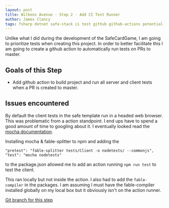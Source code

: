 ```yaml
---
layout: post
title: Wilkens Avenue - Step 2 - Add CI Test Runner
author: James Clancy
tags: fsharp dotnet safe-stack ci test github github-actions potential-tutorial-idea
---
```


Unlike what I did during the development of the SafeCardGame, I am going to prioritize tests when creating this project. In order to better facilitate this I am going to create a github action to automatically run tests on PRs to master.

## Goals of this Step
* Add github action to build project and run all server and client tests when a PR is created to master.

## Issues encountered
By default the client tests in the safe template run in a headed web browser. This was problematic from a action standpoint. I end ups have to spend a good amount of time to googling about it. I eventually looked read the [mocha documentation](https://github.com/Zaid-Ajaj/Fable.Mocha#running-the-tests-on-nodejs-with-mocha). 

Installing mocha & fable-splitter to npm and adding the 

```
"pretest": "fable-splitter tests/Client -o nodetests/ --commonjs",
"test": "mocha nodetests"
```

to the package.json allowed me to add an action running `npm run test` to test the client. 

This ran locally but not inside the action. I also had to add the `fable-compiler` in the packages. I am assuming I must have the fable-compiler installed globally on my local box but it obviously isn't on the action runner.

[Git branch for this step](https://github.com/jamesclancy/WilkensAvenue/tree/step-2)